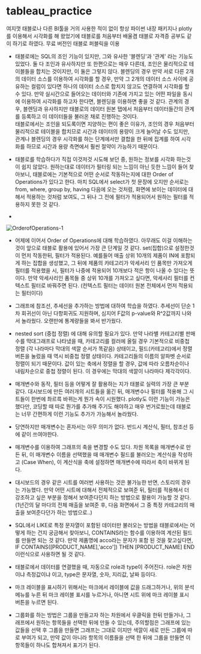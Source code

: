 # tableau_practice

여지껏 태블로나 다른 BI툴을 거의 사용한 적이 없이 항상 파이썬 내장 패키지나 plotly를 이용해서 시각화를 해 왔었기에 태블로를 처음부터 배울겸 태블로 자격증 공부도 같이 하기로 하였다.
무료 버전인 태블로 퍼블릭을 이용

* 태블로에는 SQL의 조인 기능이 있지만, 그와 유사한 '블렌딩'과 '관계' 라는 기능도 있었다. 둘 다 조인과 유사하지만 또 한편으로는 매우 다른데, 조인은 물리적으로 테이블들을 합치는 것이지만, 이 둘은 그렇지 않다. 블렌딩의 경우 만약 서로 다른 2개의 데이터 소스를 이용하여 시각화를 할 경우, 만약 그 2개의 데이터 소스 사이에 공유하는 컬럼이 있다면 하나의 데이터 소스로 합치지 않고도 연결하여 시각화를 할 수 있다. 만약 실시간으로 들어오는 데이터와 기존에 가지고 있는 어떤 파일을 동시에 이용하여 시각화를 하고자 한다면, 블렌딩을 이용하면 좋을 것 같다. 관계의 경우, 블렌딩과 유사하지만 태블로의 데이터 원본 탭에서 처음부터 데이터들간의 관계를 등록하고 이 데이터들을 불러온 채로 진행하는 것이다.  
태블로에서는 조인을 되도록이면 지양하는 편이 좋은 이유가, 조인의 경우 처음부터 물리적으로 테이블을 합치므로 시간과 데이터의 용량이 크게 늘어날 수도 있지만, 관계나 블렌딩의 경우 시각화를 하는 단계에서만 결합을 한 뒤에 집계를 하여 시각화를 하므로 시간과 용량 측면에서 훨씬 절약이 가능하기 때문이다.

* 태블로를 학습하다가 직접 이것저것 시도해 보던 중, 원하는 정보를 시각화 하는것이 쉽지 않았다. 원하는대로 데이터가 필터링 되는 느낌이 아닌 듯한 느낌이 들어 찾아보니, 태블로에는 기본적으로 어떤 순서로 작동하는지에 대한 Order of Operations가 있다고 한다. 마치 SQL에서 select가 첫 문장에 오지만 순서로는 from, where, group by, having 다음에 오는 것처럼, 화면에 보이는 데이터에 대해서 적용하는 것처럼 보여도, 그 뒤나 그 전에 필터가 적용되어서 원하는 필터를 적용하지 못한 것 같다.  
* 
![OrderofOperations-1](https://github.com/jihun0423/tableau_practice/assets/131629615/e5772c1c-11bc-4a8a-ac4d-227cda2b9f2b)



* 어제에 이어서 Order of Operations에 대해 학습하였다. 아무래도 이걸 이해하는 것이 앞으로 태블로 활용에 있어서 가장 큰 단계일 것 같다. set(집합)으로 설정한것이 먼저 작동한뒤, 필터가 적용된다. 예를들어 매출 상위 10개의 제품이 IN에 포함되게 하는 집합을 생성했고, 그 뒤에 제품의 카테고리가 악세서리 인 품목만 가져오게 필터를 적용했을 시, 필터가 나중에 적용되어 10개보다 적은 항이 나올 수 있다는 뜻이다.
만약 악세사리인 품목들 중 상위 10개를 가져오고 싶다면, 악세사리 필터를 컨텍스트 필터로 바꿔주면 된다. (컨텍스트 필터는 데이터 원본 전체에서 먼저 적용되는 필터이다)

* 그래프에 참조선, 추세선을 추가하는 방법에 대하여 학습을 하였다. 추세선이 단순 1차 회귀선이 아닌 다항회귀도 지원하며, 심지어 F값의 p-value와 R^2값까지 나와서 놀라웠다. 오랜만에 통계량들을 봐서 반가웠다.

* nested sort (중첩 정렬) 에 대해 유의할 필요가 있다. 만약 나라별 카테고리별 판매수를 막대그래프로 나타냈을 때, 카테고리를 컬러에 올릴 경우 기본적으로 비중첩 정렬 (각 나라마다 막대의 색깔 순서가 똑같음) 상태이고, 필드(카테고리)에서 정렬 버튼을 눌렀을 때 역시 비중첩 정렬 상태이다. 카테고리들의 이름의 알파벳 순서로 정렬이 되기 때문이다.  값이 있는 축에서 정렬을 할 경우, 값에 따라 오름차순이나 내림차순으로 중첩 정렬이 된다. 이 경우에는 막대의 색깔이 나라마다 제각각이다.

* 매개변수와 동작, 필터 등을 어떻게 잘 활용하는 지가 태블로 실력의 가장 큰 부분 같다. 대시보드에 만든 여러개의 시트들을 옮긴 뒤, 매개변수나 필터를 적용해 그 시트들이 한번에 촤르륵 바뀌는게 뭔가 속이 시원했다. plotly도 이런 기능이 가능은 했다만, 코딩할 때 따로 뭔가를 추가해 주기도 해야하고 매우 번거로웠는데 태블로는 너무 간편하게 이런 기능도 추가가 가능해서 놀라웠다.


* 당연하지만 매개변수는 혼자서는 아무 의미가 없다. 반드시 계산식, 필터, 참조선 등에 같이 쓰여야한다.

* 매개변수를 이용하여 그래프의 축을 변경할 수도 있다. 차원 목록을 매개변수로 만든 뒤, 이 매개변수 이름을 선택했을 때 매개변수 필드를 불러오는 계산식을 작성하고 (Case When), 이 계산식을 축에 설정하면 매개변수에 따라서 축이 바뀌게 된다. 

* 대시보드의 경우 같은 시트를 여러번 사용하는 것은 불가능한 반면, 스토리의 경우는 가능했다. 만약 어떤 시트에 대해서 전체적으로 보여준 뒤, 필터를 적용해서 더 강조하고 싶은 부분을 정해서 보여준다던지 하는 방법으로 활용이 가능할 것 같다. (1년간의 달 마다의 전체 매출을 보여준 후, 다음 화면에서 그 중 특정 카테고리의 매출을 보여준다던가 하는 방법으로..)

* SQL에서 LIKE로 특정 문자열이 포함된 데이터만 불러오는 방법을 태블로에서는 어떻게 하는 건지 궁금해서 찾아보니, CONTAINS라는 함수를 이용하여 계산된 필드를 만들면 되는 것 같다. 만약 제품명에 acco라는 문자가 포함 된 것을 찾고싶다면, IF CONTAINS([PRODUCT_NAME],'acco']) THEN [PRODUCT_NAME] END 이런식으로 사용하면 될 것 같다.

* 태블로에서 데이터를 연결했을 때, 자동으로 role과 type이 주어진다. role은 차원이냐 측정값이냐 이고, type은 문자열, 숫자, 지리값, 날짜 등이다.

* 마크 레이블을 표시하기 위해서는 마크에서 레이블에 값을 드래그하거나, 위의 분석 메뉴를 누른 뒤 마크 레이블 표시를 누르거나, 아니면 시트 위에 마크 레이블 표시 버튼을 누르면 된다.

* 그룹화를 하는 방법은 그룹을 만들고자 하는 차원에서 우클릭을 한뒤 만들거나, 그래프에서 원하는 항목들을 선택한 뒤에 만들 수 있는데, 주의할점은 그래프에 있는 값들을 선택 후 그룹을 만들면 그래프는 그대로 이지만 색깔이 새로 만든 그룹에 따로 부여가 되고, 만약 값이 아니라 항목의 이름들을 선택 한 뒤에 그룹을 만들면 이 항목들이 하나도 합쳐져서 표기가 된다.
